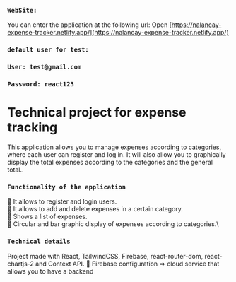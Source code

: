 ### `WebSite:`

You can enter the application at the following url:
Open [https://nalancay-expense-tracker.netlify.app/](https://nalancay-expense-tracker.netlify.app/)

### `default user for test: `
### `User: test@gmail.com`
 ### `Password: react123`

# Technical project for expense tracking

This application allows you to manage expenses according to categories, where each user can register and log in. It will also allow you to graphically display the total expenses according to the categories and the general total..

### `Functionality of the application`

📌 It allows to register and login users.\
📌 It allows to add and delete expenses in a certain category.\
📌 Shows a list of expenses.\
📌 Circular and bar graphic display of expenses according to categories.\

### `Technical details`

Project made with React, TailwindCSS, Firebase, react-router-dom, react-chartjs-2 and Context API.
📌 Firebase configuration => cloud service that allows you to have a backend
